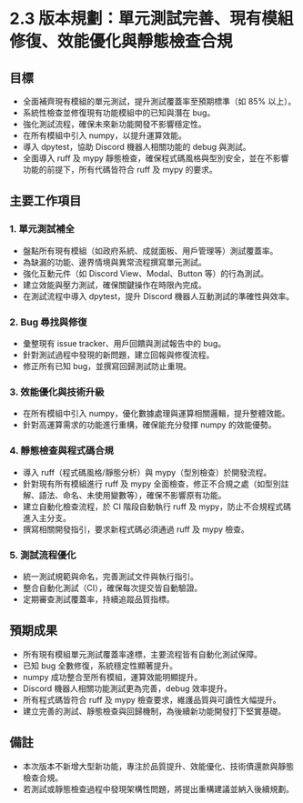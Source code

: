 # 2.3 版本規劃：單元測試完善、現有模組修復、效能優化與靜態檢查合規

## 目標
- 全面補齊現有模組的單元測試，提升測試覆蓋率至預期標準（如 85% 以上）。
- 系統性檢查並修復現有功能模組中的已知與潛在 bug。
- 強化測試流程，確保未來新功能開發不影響穩定性。
- 在所有模組中引入 numpy，以提升運算效能。
- 導入 dpytest，協助 Discord 機器人相關功能的 debug 與測試。
- 全面導入 ruff 及 mypy 靜態檢查，確保程式碼風格與型別安全，並在不影響功能的前提下，所有代碼皆符合 ruff 及 mypy 的要求。

## 主要工作項目

### 1. 單元測試補全
- 盤點所有現有模組（如政府系統、成就面板、用戶管理等）測試覆蓋率。
- 為缺漏的功能、邊界情境與異常流程撰寫單元測試。
- 強化互動元件（如 Discord View、Modal、Button 等）的行為測試。
- 建立效能與壓力測試，確保關鍵操作在時限內完成。
- 在測試流程中導入 dpytest，提升 Discord 機器人互動測試的準確性與效率。

### 2. Bug 尋找與修復
- 彙整現有 issue tracker、用戶回饋與測試報告中的 bug。
- 針對測試過程中發現的新問題，建立回報與修復流程。
- 修正所有已知 bug，並撰寫回歸測試防止重現。

### 3. 效能優化與技術升級
- 在所有模組中引入 numpy，優化數據處理與運算相關邏輯，提升整體效能。
- 針對高運算需求的功能進行重構，確保能充分發揮 numpy 的效能優勢。

### 4. 靜態檢查與程式碼合規
- 導入 ruff（程式碼風格/靜態分析）與 mypy（型別檢查）於開發流程。
- 針對現有所有模組進行 ruff 及 mypy 全面檢查，修正不合規之處（如型別註解、語法、命名、未使用變數等），確保不影響原有功能。
- 建立自動化檢查流程，於 CI 階段自動執行 ruff 及 mypy，防止不合規程式碼進入主分支。
- 撰寫相關開發指引，要求新程式碼必須通過 ruff 及 mypy 檢查。

### 5. 測試流程優化
- 統一測試規範與命名，完善測試文件與執行指引。
- 整合自動化測試（CI），確保每次提交皆自動驗證。
- 定期審查測試覆蓋率，持續追蹤品質指標。

## 預期成果
- 所有現有模組單元測試覆蓋率達標，主要流程皆有自動化測試保障。
- 已知 bug 全數修復，系統穩定性顯著提升。
- numpy 成功整合至所有模組，運算效能明顯提升。
- Discord 機器人相關功能測試更為完善，debug 效率提升。
- 所有程式碼皆符合 ruff 及 mypy 檢查要求，維護品質與可讀性大幅提升。
- 建立完善的測試、靜態檢查與回歸機制，為後續新功能開發打下堅實基礎。

## 備註
- 本次版本不新增大型新功能，專注於品質提升、效能優化、技術債還款與靜態檢查合規。
- 若測試或靜態檢查過程中發現架構性問題，將提出重構建議並納入後續規劃。
